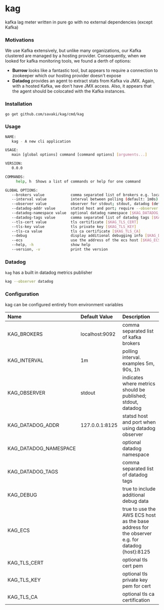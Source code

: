 # kag

kafka lag meter written in pure go with no external dependencies (except Kafka)

### Motivations

We use Kafka extensively, but unlike many organizations, our Kafka clustered are managed
by a hosting provider.  Consequently, when we looked for kafka monitoring tools, we found
a derth of options:

* **Burrow** looks like a fantastic tool, but appears to require a connection to zookeeper 
which our hosting provider doesn't expose
* **Datadog** provides an agent to extract stats from Kafka via JMX.  Again, with a hosted 
Kafka, we don't have JMX access.  Also, it appears that the agent should be colocated with the
Kafka instances. 

### Installation

```bash
go get github.com/savaki/kag/cmd/kag
```

### Usage

```bash
NAME:
   kag - A new cli application

USAGE:
   main [global options] command [command options] [arguments...]

VERSION:
   0.0.0

COMMANDS:
     help, h  Shows a list of commands or help for one command

GLOBAL OPTIONS:
   --brokers value            comma separated list of brokers e.g. localhost:9092 (default: "localhost:9092") [$KAG_BROKERS]
   --interval value           interval between polling (default: 1m0s) [$KAG_INTERVAL]
   --observer value           observer for stdout; stdout, datadog (default: "stdout") [$KAG_OBSERVER]
   --datadog-addr value       statsd host and port; require --observer datadog (default: "127.0.0.1:8125") [$KAG_DATADOG_ADDR]
   --datadog-namespace value  optional datadog namespace [$KAG_DATADOG_NAMESPACE]
   --datadog-tags value       comma separated list of datadog tags [$KAG_DATADOG_TAGS]
   --tls-cert value           tls certificate [$KAG_TLS_CERT]
   --tls-key value            tls private key [$KAG_TLS_KEY]
   --tls-ca value             tls ca certificate [$KAG_TLS_CA]
   --debug                    display additional debugging info [$KAG_DEBUG]
   --ecs                      use the address of the ecs host [$KAG_ECS]
   --help, -h                 show help
   --version, -v              print the version
```

### Datadog

```kag``` has a built in datadog metrics publisher

```bash
kag --observer datadog 
```

### Configuration

kag can be configured entirely from environment variables

| Name | Default Value | Description |
| :--- | :--- | :--- |
| KAG_BROKERS | localhost:9092 | comma separated list of kafka brokers |
| KAG_INTERVAL | 1m | polling interval. examples 5m, 90s, 1h  |
| KAG_OBSERVER | stdout | indicates where metrics should be published; stdout, datadog |
| KAG_DATADOG_ADDR | 127.0.0.1:8125 | statsd host and port when using datadog observer |
| KAG_DATADOG_NAMESPACE | | optional datadog namespace |
| KAG_DATADOG_TAGS | | comma separated list of datadog tags |
| KAG_DEBUG | | true to include additional debug data |
| KAG_ECS | | true to use the AWS ECS host as the base address for the observer e.g. for datadog {host}:8125 |
| KAG_TLS_CERT | | optional tls cert pem |
| KAG_TLS_KEY | | optional tls private key pem for cert |
| KAG_TLS_CA | | optional tls ca certification |

